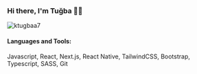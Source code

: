### Hi there, I'm Tuğba 🧚‍♀️

<p align="left"> <img src="https://komarev.com/ghpvc/?username=ktugbaa7&label=Profile%20views&color=0e75b6&style=flat" alt="ktugbaa7" /> </p>
<h4 align="left">Languages and Tools:</h4>
<p align="left"> Javascript, React, Next.js, React Native, TailwindCSS, Bootstrap, Typescript, SASS, Git </p>
